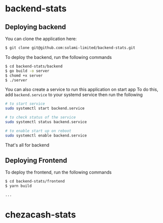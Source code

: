 # backend-stats

## Deploying backend

You can clone the application here:

```sh
$ git clone git@github.com:solami-limited/backend-stats.git
```

To deploy the backend, run the following commands

```sh
$ cd backend-stats/backend
$ go build -o server
$ chomd +x server
$ ./server
```

You can also create a service to run this application on start app
To do this, add `backend.service` to your systemd service then run the following

```sh
# to start service
sudo systemctl start backend.service

# to check status of the service
sudo systemctl status backend.service

# to enable start up on reboot
sudo systemctl enable backend.service
```

That's all for backend

## Deploying Frontend

To deploy the frontend, run the following commands

```sh
$ cd backend-stats/frontend
$ yarn build

...
```
# chezacash-stats
